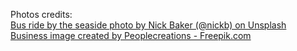 Photos credits:
<br>
<a href="https://unsplash.com/photos/VuPIUePS_vU">Bus ride by the seaside photo by Nick Baker (@nickb) on Unsplash</a><br>
<a href="http://www.freepik.com/free-photos-vectors/business">Business image created by Peoplecreations - Freepik.com</a>
